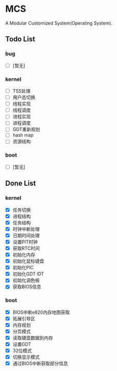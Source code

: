 # MCS
A Modular Customized System(Operating System).

## Todo List

### bug
* [ ] [暂无]

### kernel
* [ ] TSS处理
* [ ] 用户态切换
* [ ] 线程实现
* [ ] 线程调度
* [ ] 进程实现
* [ ] 进程调度
* [ ] GDT重新规划
* [ ] hash map
* [ ] 资源结构

### boot
* [ ] [暂无]

## Done List

### kernel
* [x] 任务切换
* [x] 进程结构
* [x] 任务结构
* [x] 时钟中断处理
* [x] 日期时间处理
* [x] 设置PIT时钟
* [x] 获取RTC时间
* [x] 初始化内存
* [x] 初始化鼠标键盘
* [x] 初始化PIC
* [x] 初始化GDT IDT
* [x] 初始化调色板
* [x] 获取BIOS信息

### boot
* [x] BIOS中断e820内存地图获取
* [x] 拓展引导区
* [x] 内存规划
* [x] 分页模式
* [x] 读取硬盘数据到内存
* [x] 设置GDT
* [x] 32位模式
* [x] 切换显示模式
* [x] 通过BIOS中断获取部分信息
